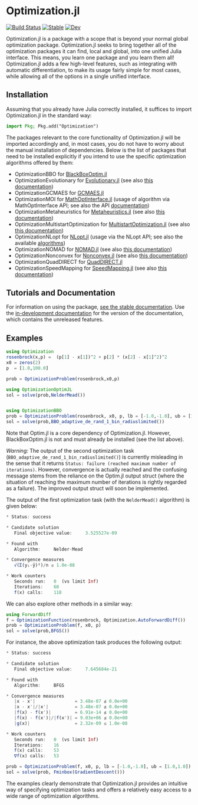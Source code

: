 # Optimization.jl

[![Build Status](https://github.com/SciML/Optimization.jl/workflows/CI/badge.svg)](https://github.com/SciML/Optimization.jl/actions?query=workflow%3ACI)
[![Stable](https://img.shields.io/badge/docs-stable-blue.svg)](http://Optimization.sciml.ai/stable/)
[![Dev](https://img.shields.io/badge/docs-dev-blue.svg)](http://Optimization.sciml.ai/dev/)

Optimization.jl is a package with a scope that is beyond your normal global optimization
package. Optimization.jl seeks to bring together all of the optimization packages
it can find, local and global, into one unified Julia interface. This means, you
learn one package and you learn them all! Optimization.jl adds a few high-level
features, such as integrating with automatic differentiation, to make its usage
fairly simple for most cases, while allowing all of the options in a single
unified interface.


## Installation

Assuming that you already have Julia correctly installed, it suffices to import
Optimization.jl in the standard way:

```julia
import Pkg; Pkg.add("Optimization")
```
The packages relevant to the core functionality of Optimization.jl will be imported
accordingly and, in most cases, you do not have to worry about the manual
installation of dependencies. Below is the list of packages that need to be
installed explicitly if you intend to use the specific optimization algorithms
offered by them:

- OptimizationBBO for [BlackBoxOptim.jl](https://github.com/robertfeldt/BlackBoxOptim.jl)
- OptimizationEvolutionary for [Evolutionary.jl](https://github.com/wildart/Evolutionary.jl) (see also [this documentation](https://wildart.github.io/Evolutionary.jl/dev/))
- OptimizationGCMAES for [GCMAES.jl](https://github.com/AStupidBear/GCMAES.jl)
- OptimizationMOI for [MathOptInterface.jl](https://github.com/jump-dev/MathOptInterface.jl) (usage of algorithm via MathOptInterface API; see also the API [documentation](https://jump.dev/MathOptInterface.jl/stable/))
- OptimizationMetaheuristics for [Metaheuristics.jl](https://github.com/jmejia8/Metaheuristics.jl) (see also [this documentation](https://jmejia8.github.io/Metaheuristics.jl/stable/))
- OptimizationMultistartOptimization for [MultistartOptimization.jl](https://github.com/tpapp/MultistartOptimization.jl) (see also [this documentation](https://juliahub.com/docs/MultistartOptimization/cVZvi/0.1.0/))
- OptimizationNLopt for [NLopt.jl](https://github.com/JuliaOpt/NLopt.jl) (usage via the NLopt API; see also the available [algorithms](https://nlopt.readthedocs.io/en/latest/NLopt_Algorithms/))
- OptimizationNOMAD for [NOMAD.jl](https://github.com/bbopt/NOMAD.jl) (see also [this documentation](https://bbopt.github.io/NOMAD.jl/stable/))
- OptimizationNonconvex for [Nonconvex.jl](https://github.com/JuliaNonconvex/Nonconvex.jl) (see also [this documentation](https://julianonconvex.github.io/Nonconvex.jl/stable/))
- OptimizationQuadDIRECT for [QuadDIRECT.jl](https://github.com/timholy/QuadDIRECT.jl)
- OptimizationSpeedMapping for [SpeedMapping.jl](https://github.com/NicolasL-S/SpeedMapping.jl) (see also [this documentation](https://nicolasl-s.github.io/SpeedMapping.jl/stable/))

## Tutorials and Documentation

For information on using the package,
[see the stable documentation](https://Optimization.sciml.ai/stable/). Use the
[in-development documentation](https://Optimization.sciml.ai/dev/) for the version of
the documentation, which contains the unreleased features.

## Examples

```julia
using Optimization
rosenbrock(x,p) =  (p[1] - x[1])^2 + p[2] * (x[2] - x[1]^2)^2
x0 = zeros(2)
p  = [1.0,100.0]

prob = OptimizationProblem(rosenbrock,x0,p)

using OptimizationOptimJL
sol = solve(prob,NelderMead())


using OptimizationBBO
prob = OptimizationProblem(rosenbrock, x0, p, lb = [-1.0,-1.0], ub = [1.0,1.0])
sol = solve(prob,BBO_adaptive_de_rand_1_bin_radiuslimited())
```

Note that Optim.jl is a core dependency of Optimization.jl. However, BlackBoxOptim.jl
is not and must already be installed (see the list above).

*Warning:* The output of the second optimization task (`BBO_adaptive_de_rand_1_bin_radiuslimited()`) is
currently misleading in the sense that it returns `Status: failure
(reached maximum number of iterations)`. However, convergence is actually
reached and the confusing message stems from the reliance on the Optim.jl output
 struct (where the situation of reaching the maximum number of iterations is
rightly regarded as a failure). The improved output struct will soon be
implemented.

The output of the first optimization task (with the `NelderMead()` algorithm)
is given below:

```julia
* Status: success

* Candidate solution
   Final objective value:     3.525527e-09

* Found with
   Algorithm:     Nelder-Mead

* Convergence measures
   √(Σ(yᵢ-ȳ)²)/n ≤ 1.0e-08

* Work counters
   Seconds run:   0  (vs limit Inf)
   Iterations:    60
   f(x) calls:    118
```
We can also explore other methods in a similar way:

```julia
using ForwardDiff
f = OptimizationFunction(rosenbrock, Optimization.AutoForwardDiff())
prob = OptimizationProblem(f, x0, p)
sol = solve(prob,BFGS())
```
For instance, the above optimization task produces the following output:

```julia
* Status: success

* Candidate solution
   Final objective value:     7.645684e-21

* Found with
   Algorithm:     BFGS

* Convergence measures
   |x - x'|               = 3.48e-07 ≰ 0.0e+00
   |x - x'|/|x'|          = 3.48e-07 ≰ 0.0e+00
   |f(x) - f(x')|         = 6.91e-14 ≰ 0.0e+00
   |f(x) - f(x')|/|f(x')| = 9.03e+06 ≰ 0.0e+00
   |g(x)|                 = 2.32e-09 ≤ 1.0e-08

* Work counters
   Seconds run:   0  (vs limit Inf)
   Iterations:    16
   f(x) calls:    53
   ∇f(x) calls:   53
```

```julia
prob = OptimizationProblem(f, x0, p, lb = [-1.0,-1.0], ub = [1.0,1.0])
sol = solve(prob, Fminbox(GradientDescent()))
```
The examples clearly demonstrate that Optimization.jl provides an intuitive
way of specifying optimization tasks and offers a relatively
easy access to a wide range of optimization algorithms.
